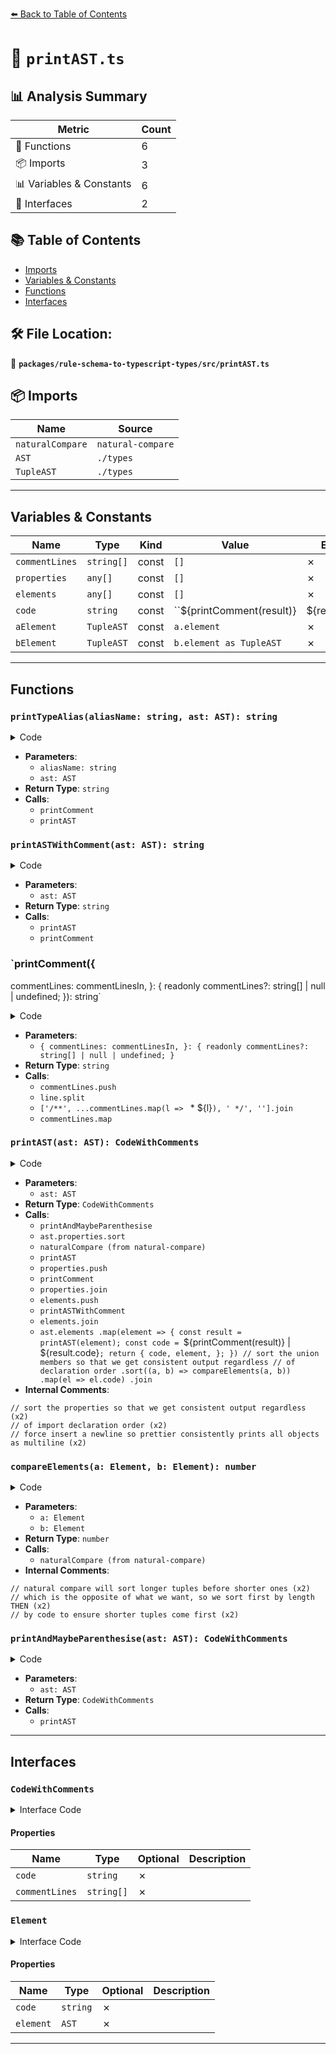 [⬅️ Back to Table of Contents](../../../index.md)

# 📄 `printAST.ts`

## 📊 Analysis Summary

| Metric | Count |
|--------|-------|
| 🔧 Functions | 6 |
| 📦 Imports | 3 |
| 📊 Variables & Constants | 6 |
| 📐 Interfaces | 2 |

## 📚 Table of Contents

- [Imports](#imports)
- [Variables & Constants](#variables-constants)
- [Functions](#functions)
- [Interfaces](#interfaces)

## 🛠️ File Location:
📂 **`packages/rule-schema-to-typescript-types/src/printAST.ts`**

## 📦 Imports

| Name | Source |
|------|--------|
| `naturalCompare` | `natural-compare` |
| `AST` | `./types` |
| `TupleAST` | `./types` |


---

## Variables & Constants

| Name | Type | Kind | Value | Exported |
|------|------|------|-------|----------|
| `commentLines` | `string[]` | const | `[]` | ✗ |
| `properties` | `any[]` | const | `[]` | ✗ |
| `elements` | `any[]` | const | `[]` | ✗ |
| `code` | `string` | const | ``${printComment(result)} | ${result.code}`` | ✗ |
| `aElement` | `TupleAST` | const | `a.element` | ✗ |
| `bElement` | `TupleAST` | const | `b.element as TupleAST` | ✗ |


---

## Functions

### `printTypeAlias(aliasName: string, ast: AST): string`

<details><summary>Code</summary>

```ts
export function printTypeAlias(aliasName: string, ast: AST): string {
  return `${printComment(ast)}type ${aliasName} = ${printAST(ast).code}`;
}
```
</details>

- **Parameters**:
  - `aliasName: string`
  - `ast: AST`
- **Return Type**: `string`
- **Calls**:
  - `printComment`
  - `printAST`
### `printASTWithComment(ast: AST): string`

<details><summary>Code</summary>

```ts
export function printASTWithComment(ast: AST): string {
  const result = printAST(ast);
  return `${printComment(result)}${result.code}`;
}
```
</details>

- **Parameters**:
  - `ast: AST`
- **Return Type**: `string`
- **Calls**:
  - `printAST`
  - `printComment`
### `printComment({
  commentLines: commentLinesIn,
}: {
  readonly commentLines?: string[] | null | undefined;
}): string`

<details><summary>Code</summary>

```ts
function printComment({
  commentLines: commentLinesIn,
}: {
  readonly commentLines?: string[] | null | undefined;
}): string {
  if (commentLinesIn == null || commentLinesIn.length === 0) {
    return '';
  }

  const commentLines: string[] = [];
  for (const line of commentLinesIn) {
    commentLines.push(...line.split('\n'));
  }

  if (commentLines.length === 1) {
    return `/** ${commentLines[0]} */\n`;
  }

  return ['/**', ...commentLines.map(l => ` * ${l}`), ' */', ''].join('\n');
}
```
</details>

- **Parameters**:
  - `{
  commentLines: commentLinesIn,
}: {
  readonly commentLines?: string[] | null | undefined;
}`
- **Return Type**: `string`
- **Calls**:
  - `commentLines.push`
  - `line.split`
  - `['/**', ...commentLines.map(l => ` * ${l}`), ' */', ''].join`
  - `commentLines.map`
### `printAST(ast: AST): CodeWithComments`

<details><summary>Code</summary>

```ts
function printAST(ast: AST): CodeWithComments {
  switch (ast.type) {
    case 'array': {
      const code = printAndMaybeParenthesise(ast.elementType);
      return {
        code: `${code.code}[]`,
        commentLines: [...ast.commentLines, ...code.commentLines],
      };
    }

    case 'literal':
      return {
        code: ast.code,
        commentLines: ast.commentLines,
      };

    case 'object': {
      const properties = [];
      // sort the properties so that we get consistent output regardless
      // of import declaration order
      const sortedPropertyDefs = ast.properties.sort((a, b) =>
        naturalCompare(a.name, b.name),
      );
      for (const property of sortedPropertyDefs) {
        const result = printAST(property.type);
        properties.push(
          `${printComment(result)}${property.name}${
            property.optional ? '?:' : ':'
          } ${result.code}`,
        );
      }

      if (ast.indexSignature) {
        const result = printAST(ast.indexSignature);
        properties.push(`${printComment(result)}[k: string]: ${result.code}`);
      }
      return {
        // force insert a newline so prettier consistently prints all objects as multiline
        code: `{\n${properties.join(';\n')}}`,
        commentLines: ast.commentLines,
      };
    }

    case 'tuple': {
      const elements = [];
      for (const element of ast.elements) {
        elements.push(printASTWithComment(element));
      }
      if (ast.spreadType) {
        const result = printAndMaybeParenthesise(ast.spreadType);
        elements.push(`${printComment(result)}...${result.code}[]`);
      }

      return {
        code: `[${elements.join(',')}]`,
        commentLines: ast.commentLines,
      };
    }

    case 'type-reference':
      return {
        code: ast.typeName,
        commentLines: ast.commentLines,
      };

    case 'union':
      return {
        code: ast.elements
          .map(element => {
            const result = printAST(element);
            const code = `${printComment(result)} | ${result.code}`;
            return {
              code,
              element,
            };
          })
          // sort the union members so that we get consistent output regardless
          // of declaration order
          .sort((a, b) => compareElements(a, b))
          .map(el => el.code)
          .join('\n'),
        commentLines: ast.commentLines,
      };
  }
}
```
</details>

- **Parameters**:
  - `ast: AST`
- **Return Type**: `CodeWithComments`
- **Calls**:
  - `printAndMaybeParenthesise`
  - `ast.properties.sort`
  - `naturalCompare (from natural-compare)`
  - `printAST`
  - `properties.push`
  - `printComment`
  - `properties.join`
  - `elements.push`
  - `printASTWithComment`
  - `elements.join`
  - `ast.elements
          .map(element => {
            const result = printAST(element);
            const code = `${printComment(result)} | ${result.code}`;
            return {
              code,
              element,
            };
          })
          // sort the union members so that we get consistent output regardless
          // of declaration order
          .sort((a, b) => compareElements(a, b))
          .map(el => el.code)
          .join`
- **Internal Comments**:
```
// sort the properties so that we get consistent output regardless (x2)
// of import declaration order (x2)
// force insert a newline so prettier consistently prints all objects as multiline (x2)
```

### `compareElements(a: Element, b: Element): number`

<details><summary>Code</summary>

```ts
function compareElements(a: Element, b: Element): number {
  if (a.element.type !== b.element.type) {
    return naturalCompare(a.code, b.code);
  }

  switch (a.element.type) {
    case 'array':
    case 'literal':
    case 'type-reference':
    case 'object':
    case 'union':
      return naturalCompare(a.code, b.code);

    case 'tuple': {
      // natural compare will sort longer tuples before shorter ones
      // which is the opposite of what we want, so we sort first by length THEN
      // by code to ensure shorter tuples come first
      const aElement = a.element;
      const bElement = b.element as TupleAST;
      if (aElement.elements.length !== bElement.elements.length) {
        return aElement.elements.length - bElement.elements.length;
      }
      return naturalCompare(a.code, b.code);
    }
  }
}
```
</details>

- **Parameters**:
  - `a: Element`
  - `b: Element`
- **Return Type**: `number`
- **Calls**:
  - `naturalCompare (from natural-compare)`
- **Internal Comments**:
```
// natural compare will sort longer tuples before shorter ones (x2)
// which is the opposite of what we want, so we sort first by length THEN (x2)
// by code to ensure shorter tuples come first (x2)
```

### `printAndMaybeParenthesise(ast: AST): CodeWithComments`

<details><summary>Code</summary>

```ts
function printAndMaybeParenthesise(ast: AST): CodeWithComments {
  const printed = printAST(ast);
  if (ast.type === 'union') {
    return {
      code: `(${printed.code})`,
      commentLines: printed.commentLines,
    };
  }
  return {
    code: printed.code,
    commentLines: printed.commentLines,
  };
}
```
</details>

- **Parameters**:
  - `ast: AST`
- **Return Type**: `CodeWithComments`
- **Calls**:
  - `printAST`

---

## Interfaces

### `CodeWithComments`

<details><summary>Interface Code</summary>

```ts
interface CodeWithComments {
  code: string;
  commentLines: string[];
}
```
</details>

#### Properties

| Name | Type | Optional | Description |
|------|------|----------|-------------|
| `code` | `string` | ✗ |  |
| `commentLines` | `string[]` | ✗ |  |

### `Element`

<details><summary>Interface Code</summary>

```ts
interface Element {
  code: string;
  element: AST;
}
```
</details>

#### Properties

| Name | Type | Optional | Description |
|------|------|----------|-------------|
| `code` | `string` | ✗ |  |
| `element` | `AST` | ✗ |  |


---